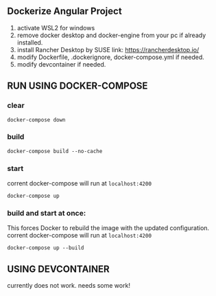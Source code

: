 ## Dockerize Angular Project
1) activate WSL2 for windows
2) remove docker desktop and docker-engine from your pc if already installed.
3) install Rancher Desktop by SUSE 
link: https://rancherdesktop.io/
4) modify Dockerfile, .dockerignore, docker-compose.yml if needed.
5) modify devcontainer if needed.

## RUN USING DOCKER-COMPOSE
### clear
``` 
docker-compose down 
```
### build 
```
docker-compose build --no-cache
```
### start
corrent docker-compose will run at  `localhost:4200`
```
docker-compose up
```
### build and start at once: 
This forces Docker to rebuild the image with the updated configuration. corrent docker-compose will run at  `localhost:4200`
```
docker-compose up --build
```


## USING DEVCONTAINER
currently does not work. needs some work!
